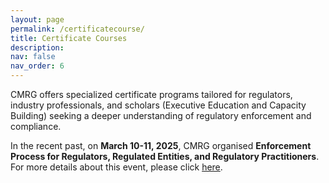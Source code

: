 ```yaml
---
layout: page
permalink: /certificatecourse/
title: Certificate Courses
description:
nav: false
nav_order: 6
---
```


CMRG offers specialized certificate programs tailored for regulators, industry professionals, and scholars (Executive Education and Capacity Building) seeking a deeper understanding of regulatory enforcement and compliance. 

In the recent past, on __March 10-11, 2025__, CMRG organised __Enforcement Process for Regulators, Regulated Entities, and Regulatory Practitioners__. For more details about this event, please click [here](_pages/pastevents.md).


